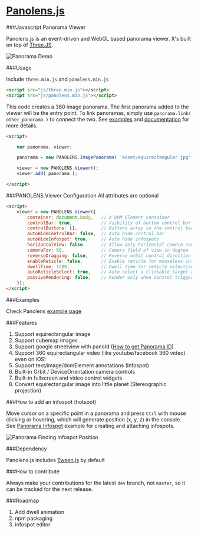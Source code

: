 # [Panolens.js](http://pchen66.github.io/Panolens)

###Javascript Panorama Viewer

Panolens.js is an event-driven and WebGL based panorama viewer. It's built on top of [Three.JS](https://github.com/mrdoob/three.js). 

![Panorama Demo](https://github.com/pchen66/pchen66.github.io/blob/master/Panolens/images/panolens.gif?raw=true)

###Usage

Include `three.min.js` and `panolens.min.js`

```html
<script src="js/three.min.js"></script>
<script src="js/panolens.min.js"></script>
```
This code creates a 360 image panorama. The first panorama added to the viewer will be the entry point. To link panoramas, simply use `panorama.link( other_panorama )` to connect the two. See [examples](http://pchen66.github.io/Panolens/) and [documentation](http://pchen66.github.io/Panolens/docs/index.html) for more details.

```html
<script>

	var panorama, viewer;

	panorama = new PANOLENS.ImagePanorama( 'asset/equirectangular.jpg' );

	viewer = new PANOLENS.Viewer();
	viewer.add( panorama );

</script>
```

###PANOLENS.Viewer Configuration
All attributes are optional
```html
<script>
	viewer = new PANOLENS.Viewer({
		container: document.body,	// A DOM Element container
		controlBar: true, 			// Vsibility of bottom control bar
		controlButtons: [],			// Buttons array in the control bar. Default to ['fullscreen', 'setting', 'video']
		autoHideControlBar: false,	// Auto hide control bar
		autoHideInfospot: true,		// Auto hide infospots
		horizontalView: false,		// Allow only horizontal camera control
		cameraFov: 60,				// Camera field of view in degree
		reverseDragging: false,		// Reverse orbit control direction
		enableReticle: false,		// Enable reticle for mouseless interaction
		dwellTime: 1500,			// Dwell time for reticle selection in millisecond
		autoReticleSelect: true,	// Auto select a clickable target after dwellTime
		passiveRendering: false,	// Render only when control triggered by user input 
	});
</script>
```

###Examples

Check Panolens [example page](http://pchen66.github.io/Panolens/#Example)

###Features

1.	Support equirectangular image
2.	Support cubemap images
3.	Support google streetview with panoId ([How to get Panorama ID](http://stackoverflow.com/questions/29916149/google-maps-streetview-how-to-get-panorama-id))
4.	Support 360 equirectangular video (like youtube/facebook 360 video) even on iOS!
5.	Support text/image/domElement annotations (Infospot)
6.	Built-in Orbit / DeviceOrientation camera controls
7.	Built-in fullscreen and video control widgets
8.	Convert equirectangular image into little planet (Stereographic projection)

###How to add an infospot (hotspot)

Move cursor on a specific point in a panorama and press `Ctrl` with mouse clicking or hovering, which will generate position (x, y, z) in the console. See [Panorama Infospot](http://pchen66.github.io/Panolens/examples/panorama_infospot.html) example for creating and attaching infospots.

![Panorama Finding Infospot Position](https://github.com/pchen66/pchen66.github.io/blob/master/Panolens/images/panolens_add_infospot_480p.gif?raw=true)

###Dependency

Panolens.js includes [Tween.js](https://github.com/tweenjs/tween.js/) by default

###How to contribute

Always make your contributions for the latest `dev` branch, not `master`, so it can be tracked for the next release. 

###Roadmap
1.	Add dwell animation
2.	npm packaging
3.	infospot editor